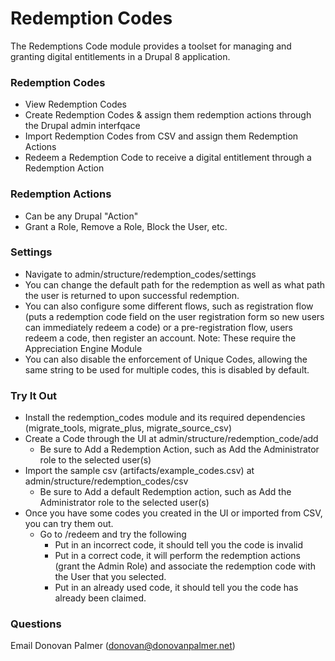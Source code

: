 # Redemption Codes

The Redemptions Code module provides a toolset for managing and granting digital entitlements in a Drupal 8 application.

### Redemption Codes

  - View Redemption Codes 
  - Create Redemption Codes & assign them redemption actions through the Drupal admin interfqace
  - Import Redemption Codes from CSV and assign them Redemption Actions
  - Redeem a Redemption Code to receive a digital entitlement through a Redemption Action

### Redemption Actions

  - Can be any Drupal "Action"
  - Grant a Role, Remove a Role, Block the User, etc.

### Settings
  - Navigate to admin/structure/redemption_codes/settings
  - You can change the default path for the redemption as well as what path the user is returned to upon successful redemption.
  - You can also configure some different flows, such as registration flow (puts a redemption code field on the user registration form so new users can immediately redeem a code) or a pre-registration flow, users redeem a code, then register an account.
  Note: These require the Appreciation Engine Module
  - You can also disable the enforcement of Unique Codes, allowing the same string to be used for multiple codes, this is disabled by default.

### Try It Out

- Install the redemption_codes module and its required dependencies (migrate_tools, migrate_plus, migrate_source_csv)
- Create a Code through the UI at admin/structure/redemption_code/add
    - Be sure to Add a Redemption Action, such as Add the Administrator role to the selected user(s)
- Import the sample csv (artifacts/example_codes.csv) at admin/structure/redemption_codes/csv
    - Be sure to Add a default Redemption action, such as Add the Administrator role to the selected user(s)
- Once you have some codes you created in the UI or imported from CSV, you can try them out.
    - Go to /redeem and try the following
        - Put in an incorrect code, it should tell you the code is invalid
        - Put in a correct code, it will perform the redemption actions (grant the Admin Role) and associate the redemption code with the User that you selected.
        - Put in an already used code, it should tell you the code has already been claimed.

### Questions
Email Donovan Palmer (donovan@donovanpalmer.net)

